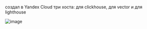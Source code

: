 создал в Yandex Cloud три хоста: для clickhouse, для vector и для lighthouse    

![image](https://github.com/user-attachments/assets/2fcc2f05-4cd4-4510-86b9-c402c77c7ad6)

